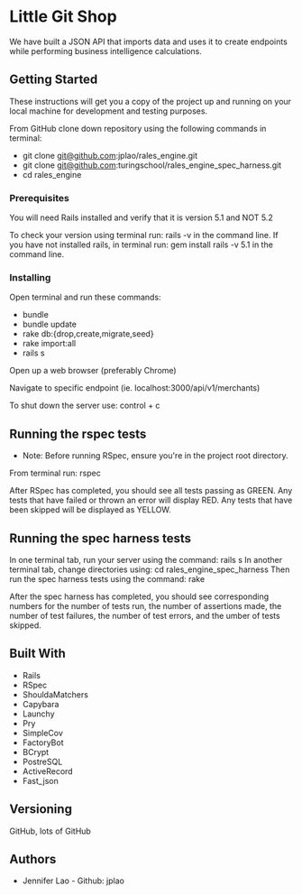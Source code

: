 # Little Git Shop

We have built a JSON API that imports data and uses it to create endpoints while performing business intelligence calculations.

## Getting Started

These instructions will get you a copy of the project up and running on your local machine for development and testing purposes.

From GitHub clone down repository using the following commands in terminal:
* git clone git@github.com:jplao/rales_engine.git
* git clone git@github.com:turingschool/rales_engine_spec_harness.git
* cd rales_engine

### Prerequisites

You will need Rails installed and verify that it is version 5.1 and NOT 5.2

To check your version using terminal run: rails -v in the command line.
If you have not installed rails, in terminal run: gem install rails -v 5.1 in the command line.


### Installing

Open terminal and run these commands:
* bundle
* bundle update
* rake db:{drop,create,migrate,seed}
* rake import:all
* rails s

Open up a web browser (preferably Chrome)

Navigate to specific endpoint (ie. localhost:3000/api/v1/merchants)

To shut down the server use: control + c

## Running the rspec tests

* Note: Before running RSpec, ensure you're in the project root directory.

From terminal run: rspec

After RSpec has completed, you should see all tests passing as GREEN.  Any tests that have failed or thrown an error will display RED.  Any tests that have been skipped will be displayed as YELLOW.

## Running the spec harness tests

In one terminal tab, run your server using the command: rails s
In another terminal tab, change directories using: cd rales_engine_spec_harness
  Then run the spec harness tests using the command: rake

After the spec harness has completed, you should see corresponding numbers for the number of tests run, the number of assertions made, the number of test failures, the number of test errors, and the umber of tests skipped.


## Built With

* Rails
* RSpec
* ShouldaMatchers
* Capybara
* Launchy
* Pry
* SimpleCov
* FactoryBot
* BCrypt
* PostreSQL
* ActiveRecord
* Fast_json

## Versioning

GitHub, lots of GitHub

## Authors

* Jennifer Lao - Github: jplao
